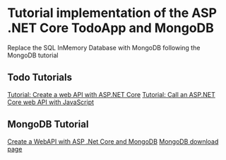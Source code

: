 ﻿# Tutorial implementation of the ASP .NET Core TodoApp and MongoDB
Replace the SQL InMemory Database with MongoDB following the MongoDB tutorial

## Todo Tutorials
[Tutorial: Create a web API with ASP.NET Core](https://docs.microsoft.com/en-us/aspnet/core/tutorials/first-web-api?view=aspnetcore-3.0&tabs=visual-studio)
[Tutorial: Call an ASP.NET Core web API with JavaScript](https://docs.microsoft.com/en-us/aspnet/core/tutorials/web-api-javascript?view=aspnetcore-3.0)

## MongoDB Tutorial
[Create a WebAPI with ASP .Net Core and MongoDB](https://docs.microsoft.com/en-us/aspnet/core/tutorials/first-mongo-app?view=aspnetcore-3.0&tabs=visual-studio)
[MongoDB download page](https://www.mongodb.com/download-center/community)
